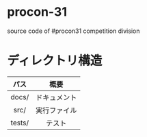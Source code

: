 # procon-31
source code of #procon31 competition division

# ディレクトリ構造
|パス|概要|
|:-:|:-:|
|docs/|ドキュメント|
|src/|実行ファイル|
|tests/|テスト|
